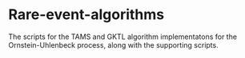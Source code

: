 # Rare-event-algorithms

The scripts for the TAMS and GKTL algorithm implementatons for the Ornstein-Uhlenbeck process, along with the supporting scripts.
